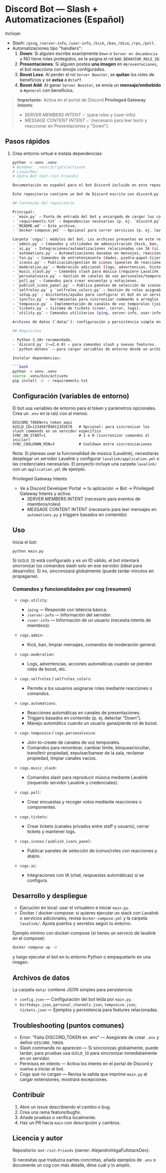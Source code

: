 # Discord Bot — Slash + Automatizaciones (Español)

Incluye:
- Slash: `/ping`, `/server-info`, `/user-info`, `/kick`, `/ban`, `/dice`, `/rps`, `/poll`.
- Automatizaciones tipo "handlers":
  1) **Down**: Si alguien escribe exactamente `Down` o `Server en decadencia` y NO tiene roles protegidos, se le asigna el rol `BAD_BEHAVIOR_ROLE_ID`.
  2) **Presentaciones**: Si alguien postea **una imagen** en `#presentaciones`, el bot reacciona con emojis configurados.
  3) **Boost Loss**: Al perder el rol `Server Booster`, se **quitan** los roles de beneficios y se **avisa** a `#staff`.
  4) **Boost Add**: Al ganar `Server Booster`, se envía un **mensaje/embebido** a `#general` con beneficios.

> **Importante:** Activa en el portal de Discord **Privileged Gateway Intents**:
> - *SERVER MEMBERS INTENT* ✅ (para roles y /user-info)
> - *MESSAGE CONTENT INTENT* ✅ (necesario para leer texto y reaccionar en Presentaciones y "Down").

## Pasos rápidos
1. Crea entorno virtual e instala dependencias:
   ```bash
   python -m venv .venv
   # Windows: .venv\Scripts\activate
   # Linux/Mac:
   # Hydra Bot (bot-riot-Friends)

   Documentación en español para el bot Discord incluido en este repositorio.

   Este repositorio contiene un bot de Discord escrito con discord.py (v2.x) que incluye múltiples "cogs" (módulos) para administración, divertimento, automaciones, manejo de canales de voz temporales, gestión de roles, tickets y más.

   ## Contenido del repositorio

   Principal:
   - `main.py` — Punto de entrada del bot y encargado de cargar los cogs y sincronizar los comandos slash.
   - `requirements.txt` — Dependencias necesarias (p. ej. `discord.py`, `python-dotenv`).
   - `README.md` — Este archivo.
   - `docker-compose.yml` — Opcional para correr servicios (p. ej. lavalink).

   Carpeta `cogs/`: módulos del bot. Los archivos presentes en este repo son:
   - `admin.py` — Comandos y utilidades de administración (kick, ban, permisos, etc.).
   - `ai.py` — Integraciones/automatizaciones relacionadas con IA (si está implementado).
   - `automations.py` — Automatizaciones basadas en mensajes, reacciones y roles (p. ej. presentaciones, manejos de boosts, triggers como "Down").
   - `fun.py` — Comandos de entretenimiento (dados, piedra-papel-tijera, música simple, etc.).
   - `iconos.py` — Publicación/gestión de iconos (paneles de reacciones para seleccionar iconos/roles).
   - `moderation.py` — Moderación adicional (logs, advertencias, historial).
   - `music_slash.py` — Comandos slash para música (requiere Lavalink o similar).
   - `personalvoice.py` — Gestión de canales de voz personales/temporales.
   - `poll.py` — Comandos para crear encuestas y votaciones.
   - `publish_icons_panel.py` — Publica paneles de selección de iconos/roles.
   - `selfroles.py` y `selfroles_colors.py` — Gestión de roles asignables por los propios usuarios.
   - `setup.py` — Asistentes/ayudas para configurar el bot en un servidor.
   - `syncfix.py` — Herramientas para sincronizar commands o arreglos de slash commands.
   - `tempvoice.py` — Implementación de canales de voz temporales (join-to-create) con control de propietario y permisos.
   - `tickets.py` — Sistema de tickets (crear, cerrar, logs).
   - `utility.py` — Comandos utilitarios (ping, server-info, user-info, etc.).

   Archivos de datos (`data/`): configuración y persistencia simple en JSON.

   ## Requisitos

   - Python 3.10+ recomendado.
   - `discord.py` (>=2.4.0) — para comandos slash y nuevas features.
   - `python-dotenv` — para cargar variables de entorno desde un archivo `.env`.

   Instalar dependencias:

   ```bash
   python -m venv .venv
   source .venv/bin/activate
   pip install -U -r requirements.txt
   ```

   ## Configuración (variables de entorno)

   El bot usa variables de entorno para el token y parámetros opcionales. Crea un `.env` en la raíz con al menos:

   ```
   DISCORD_TOKEN=tu_token_aqui
   GUILD_ID=123456789012345678   # Opcional: para sincronizar los slash commands en un servidor específico
   SYNC_ON_START=1               # 1 o 0 (sincronizar comandos al iniciar)
   SYNC_COOLDOWN_MIN=3           # Cooldown entre sincronizaciones
   ```

   Nota: Si planeas usar la funcionalidad de música (Lavalink), necesitarás desplegar un servidor Lavalink y configurar `lavalink/application.yml` o las credenciales necesarias. El proyecto incluye una carpeta `lavalink/` con un `application.yml` de ejemplo.

   Privileged Gateway Intents
   - Ve a Discord Developer Portal → tu aplicación → Bot → Privileged Gateway Intents y activa:
      - SERVER MEMBERS INTENT (necesario para eventos de miembros/roles)
      - MESSAGE CONTENT INTENT (necesario para leer mensajes en `automations.py` y triggers basados en contenido)

   ## Uso

   Inicia el bot:

   ```bash
   python main.py
   ```

   Si `GUILD_ID` está configurado y es un ID válido, el bot intentará sincronizar los comandos slash solo en ese servidor (ideal para desarrollo). Si no, sincronizará globalmente (puede tardar minutos en propagarse).

   ### Comandos y funcionalidades por cog (resumen)

   - `cogs.utility`:
      - `/ping` — Responde con latencia básica.
      - `/server-info` — Información del servidor.
      - `/user-info` — Información de un usuario (necesita intents de miembros).

   - `cogs.admin`:
      - Kick, ban, limpiar mensajes, comandos de moderación general.

   - `cogs.moderation`:
      - Logs, advertencias, acciones automáticas cuando se pierden roles de boost, etc.

   - `cogs.selfroles` / `selfroles_colors`:
      - Permite a los usuarios asignarse roles mediante reacciones o comandos.

   - `cogs.automations`:
      - Reacciones automáticas en canales de presentaciones.
      - Triggers basados en contenido (p. ej. detectar "Down").
      - Manejo automático cuando un usuario gana/pierde rol de boost.

   - `cogs.tempvoice` / `cogs.personalvoice`:
      - Join-to-create de canales de voz temporales.
      - Comandos para renombrar, cambiar límite, bloquear/ocultar, transferir propiedad, expulsar/banear de la sala, reclamar propiedad, limpiar canales vacíos.

   - `cogs.music_slash`:
      - Comandos slash para reproducir música mediante Lavalink (requerido servidor Lavalink y credenciales).

   - `cogs.poll`:
      - Crear encuestas y recoger votos mediante reacciones o componentes.

   - `cogs.tickets`:
      - Crear tickets (canales privados entre staff y usuario), cerrar tickets y mantener logs.

   - `cogs.iconos` / `publish_icons_panel`:
      - Publicar paneles de selección de iconos/roles con reacciones y atajos.

   - `cogs.ai`:
      - Integraciones con IA (chat, respuestas automáticas) si se configura.

   ## Desarrollo y despliegue

   - Ejecución en local: usar el virtualenv e iniciar `main.py`.
   - Docker / docker-compose: si quieres ejecutar un stack con Lavalink o servicios adicionales, revisa `docker-compose.yml` y la carpeta `lavalink/`. Ajusta puertos y secretos según tu entorno.

   Ejemplo mínimo con docker-compose (si tienes un servicio de lavalink en el compose):

   ```bash
   docker compose up -d
   ```

   y luego ejecutar el bot en tu entorno Python o empaquetarlo en una imagen.

   ## Archivos de datos

   La carpeta `data/` contiene JSON simples para persistencia:
   - `config.json` — Configuración del bot leída por `main.py`.
   - `birthdays.json`, `personal_channels.json`, `tempvoice.json`, `tickets.json` — Ejemplos y persistencia para features relacionadas.

   ## Troubleshooting (puntos comunes)

   - Error: "Falta DISCORD_TOKEN en .env" — Asegúrate de crear `.env` y definir `DISCORD_TOKEN`.
   - Slash commands no aparecen — Si sincronizas globalmente, puede tardar; para pruebas usa `GUILD_ID` para sincronizar inmediatamente en un servidor.
   - Permisos en intents — Activa los intents en el portal de Discord y vuelve a iniciar el bot.
   - Cogs que no cargan — Revisa la salida que imprime `main.py` al cargar extensiones; mostrará excepciones.

   ## Contribuir

   1. Abre un issue describiendo el cambio o bug.
   2. Crea una rama feature/bugfix.
   3. Añade pruebas o verifica localmente.
   4. Haz un PR hacia `main` con descripción y cambios.

   ## Licencia y autor

   Repositorio: `bot-riot-Friends` (owner: AlejandroVegaFullstackDev).

   Si necesitas que traduzca partes concretas, añada ejemplos de `.env` o documente un cog con más detalle, dime cuál y lo amplío.
